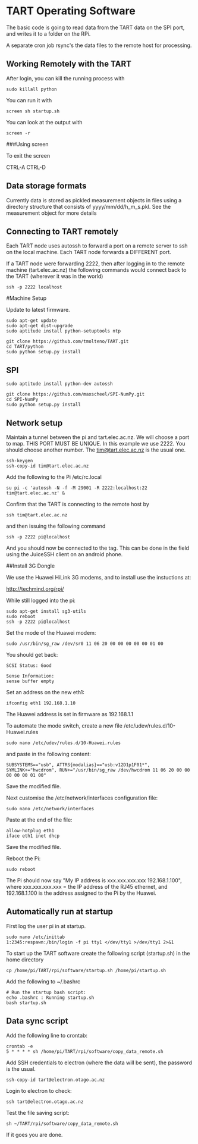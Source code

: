 # TART Operating Software

The basic code is going to read data from the TART data on the SPI port, 
and writes it to a folder on the RPi.

A separate cron job rsync's the data files to the remote host for processing.


## Working Remotely with the TART

After login, you can kill the running process with

    sudo killall python

You can run it with

    screen sh startup.sh

You can look at the output with

    screen -r

###Using screen

To exit the screen

   CTRL-A CTRL-D


## Data storage formats

Currently data is stored as pickled measurement objects in files using a directory structure that 
consists of yyyy/mm/dd/h_m_s.pkl. See the measurement object for more details

## Connecting to TART remotely

Each TART node uses autossh to forward a port on a remote server to ssh on the local machine.
Each TART node forwards a DIFFERENT port.

If a TART node were forwarding 2222, then after logging in to the remote machine (tart.elec.ac.nz)
the following commands would connect back to the TART (wherever it was in the world)

    ssh -p 2222 localhost

#Machine Setup

Update to latest firmware.

    sudo apt-get update
    sudo apt-get dist-upgrade 
    sudo aptitude install python-setuptools ntp

    git clone https://github.com/tmolteno/TART.git
    cd TART/python
    sudo python setup.py install

##  SPI

    sudo aptitude install python-dev autossh

    git clone https://github.com/maxscheel/SPI-NumPy.git
    cd SPI-NumPy
    sudo python setup.py install

## Network setup

Maintain a tunnel between the pi and tart.elec.ac.nz. We will choose a port to map. 
THIS PORT MUST BE UNIQUE. In this example we use 2222. You should choose another number.
The tim@tart.elec.ac.nz is the usual one.

    ssh-keygen
    ssh-copy-id tim@tart.elec.ac.nz

Add the following to the Pi /etc/rc.local

    su pi -c 'autossh -N -f -M 29001 -R 2222:localhost:22 tim@tart.elec.ac.nz' &

Confirm that the TART is connecting to the remote host by 

    ssh tim@tart.elec.ac.nz

and then issuing the following command

    ssh -p 2222 pi@localhost

And you should now be connected to the tag. This can be done in the field using the 
JuiceSSH client on an android phone.

##Install 3G Dongle

We use the Huawei HiLink 3G modems, and to install use the instuctions at:

  http://techmind.org/rpi/
  
While still logged into the pi:

    sudo apt-get install sg3-utils
    sudo reboot
    ssh -p 2222 pi@localhost
  
Set the mode of the Huawei modem:

    sudo /usr/bin/sg_raw /dev/sr0 11 06 20 00 00 00 00 00 01 00
  
You should get back:

    SCSI Status: Good
        
    Sense Information:
    sense buffer empty

Set an address on the new eth1:

    ifconfig eth1 192.168.1.10
  
The Huawei address is set in firmware as 192.168.1.1

To automate the mode switch, create a new file /etc/udev/rules.d/10-Huawei.rules

    sudo nano /etc/udev/rules.d/10-Huawei.rules

and paste in the following content:

    SUBSYSTEMS=="usb", ATTRS{modalias}=="usb:v12D1p1F01*", SYMLINK+="hwcdrom", RUN+="/usr/bin/sg_raw /dev/hwcdrom 11 06 20 00 00 00 00 00 01 00"

Save the modified file.

Next customise the /etc/network/interfaces configuration file:

    sudo nano /etc/network/interfaces

Paste at the end of the file:

    allow-hotplug eth1
    iface eth1 inet dhcp

Save the modified file.

Reboot the Pi:

    sudo reboot

The Pi should now say "My IP address is xxx.xxx.xxx.xxx 192.168.1.100", where xxx.xxx.xxx.xxx = the IP address of the RJ45 ethernet, and 192.168.1.100 is the address assigned to the Pi by the Huawei.



## Automatically run at startup

First log the user pi in at startup.

    sudo nano /etc/inittab
    1:2345:respawn:/bin/login -f pi tty1 </dev/tty1 >/dev/tty1 2>&1

To start up the TART software create the following script  (startup.sh) in the home directory

    cp /home/pi/TART/rpi/software/startup.sh /home/pi/startup.sh

Add the following to ~/.bashrc

    # Run the startup bash script:
    echo .bashrc : Running startup.sh
    bash startup.sh

## Data sync script

Add the following line to crontab:

    crontab -e
    5 * * * * sh /home/pi/TART/rpi/software/copy_data_remote.sh
  
Add SSH credentials to electron (where the data will be sent),
the password is the usual.

    ssh-copy-id tart@electron.otago.ac.nz
  
Login to electron to check:

    ssh tart@electron.otago.ac.nz
  
Test the file saving script:

    sh ~/TART/rpi/software/copy_data_remote.sh
  
If it goes you are done.
